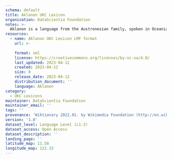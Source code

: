 ```yaml
---
schema: default
title: Aklanon UKC Lexicon
organization: DataScientia Foundation
notes: >-
  Aklanon is a language from the Austronesian family, spoken in Oceania. The UKC Lexicon of Aklanon is represented as a lexico-semantic network. It consists of words, word senses, synsets, as well as sense-level and synset-level relationships.
resources:
  - name: Aklanon UKC Lexicon LMF format
    url: >-
      
    format: xml
    license: https://creativecommons.org/licenses/by-nc-sa/4.0/
    last_updated: 2023-04-12
    created: 2023-04-12
    size: 0
    release_date: 2023-04-12
    distribution_document: ''
    language: Aklanon
category:
  - UKC Lexicons
maintainer: DataScientia Foundation
maintainer_email: ''
tags: ''
provenance: 'Wiktionary 2022.01. by Wikimedia Foundation (http://en.wiktionary.org); Princeton WordNet 2.1 by Princeton University (https://wordnet.princeton.edu)'
version: '1.0'
dataset_level: Language Level (L1-2)
dataset_access: Open Access
dataset_description: ''
landing_page: ''
latitude_map: 11.58
longitude_map: 122.33
---
```

